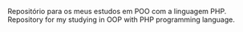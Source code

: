 Repositório para os meus estudos em POO com a linguagem PHP.
Repository for my studying in OOP with PHP programming language.
